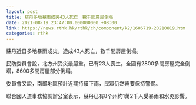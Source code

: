 ```yaml
---
layout: post
title: 蘇丹多地暴雨成災43人死亡　數千間房屋倒塌
date: 2021-08-19 23:47:00.000000000 +08:00
link: https://news.rthk.hk/rthk/ch/component/k2/1606719-20210819.htm
categories: rthk
---
```


蘇丹近日多地暴雨成災，造成43人死亡，數千間房屋倒塌。

民防委員會說，北方州受災最嚴重，已有23人喪生。全國有2800多間房屋完全倒塌，8600多間房屋部分倒塌。

委員會又說，南部地區預計近期持續下雨，民眾仍然需要保持警惕。

聯合國人道事務協調辦公室表示，蘇丹已有8个州約1萬2千人受暴雨和水災影響。

　　
